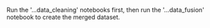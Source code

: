 Run the '...data_cleaning' notebooks first, then run the '...data_fusion' notebook to create the merged dataset.